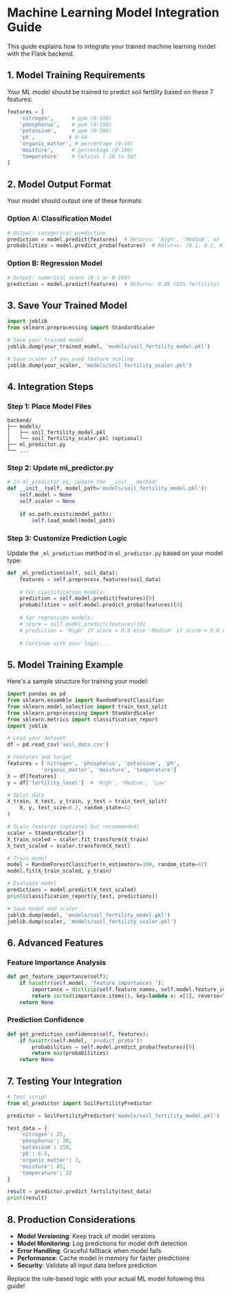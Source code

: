 # Machine Learning Model Integration Guide

This guide explains how to integrate your trained machine learning model with the Flask backend.

## 1. Model Training Requirements

Your ML model should be trained to predict soil fertility based on these 7 features:

```python
features = [
    'nitrogen',      # ppm (0-100)
    'phosphorus',    # ppm (0-100) 
    'potassium',     # ppm (0-500)
    'ph',           # 0-14
    'organic_matter', # percentage (0-10)
    'moisture',      # percentage (0-100)
    'temperature'    # Celsius (-10 to 50)
]
```

## 2. Model Output Format

Your model should output one of these formats:

### Option A: Classification Model
```python
# Output: categorical prediction
prediction = model.predict(features)  # Returns: 'High', 'Medium', or 'Low'
probabilities = model.predict_proba(features)  # Returns: [0.1, 0.2, 0.7]
```

### Option B: Regression Model
```python
# Output: numerical score (0-1 or 0-100)
prediction = model.predict(features)  # Returns: 0.85 (85% fertility)
```

## 3. Save Your Trained Model

```python
import joblib
from sklearn.preprocessing import StandardScaler

# Save your trained model
joblib.dump(your_trained_model, 'models/soil_fertility_model.pkl')

# Save scaler if you used feature scaling
joblib.dump(your_scaler, 'models/soil_fertility_scaler.pkl')
```

## 4. Integration Steps

### Step 1: Place Model Files
```
backend/
├── models/
│   ├── soil_fertility_model.pkl
│   └── soil_fertility_scaler.pkl (optional)
├── ml_predictor.py
└── ...
```

### Step 2: Update ml_predictor.py

```python
# In ml_predictor.py, update the __init__ method:
def __init__(self, model_path='models/soil_fertility_model.pkl'):
    self.model = None
    self.scaler = None
    
    if os.path.exists(model_path):
        self.load_model(model_path)
```

### Step 3: Customize Prediction Logic

Update the `_ml_prediction` method in `ml_predictor.py` based on your model type:

```python
def _ml_prediction(self, soil_data):
    features = self.preprocess_features(soil_data)
    
    # For classification models:
    prediction = self.model.predict(features)[0]
    probabilities = self.model.predict_proba(features)[0]
    
    # For regression models:
    # score = self.model.predict(features)[0]
    # prediction = 'High' if score > 0.8 else 'Medium' if score > 0.6 else 'Low'
    
    # Continue with your logic...
```

## 5. Model Training Example

Here's a sample structure for training your model:

```python
import pandas as pd
from sklearn.ensemble import RandomForestClassifier
from sklearn.model_selection import train_test_split
from sklearn.preprocessing import StandardScaler
from sklearn.metrics import classification_report
import joblib

# Load your dataset
df = pd.read_csv('soil_data.csv')

# Features and target
features = ['nitrogen', 'phosphorus', 'potassium', 'ph', 
           'organic_matter', 'moisture', 'temperature']
X = df[features]
y = df['fertility_level']  # 'High', 'Medium', 'Low'

# Split data
X_train, X_test, y_train, y_test = train_test_split(
    X, y, test_size=0.2, random_state=42
)

# Scale features (optional but recommended)
scaler = StandardScaler()
X_train_scaled = scaler.fit_transform(X_train)
X_test_scaled = scaler.transform(X_test)

# Train model
model = RandomForestClassifier(n_estimators=100, random_state=42)
model.fit(X_train_scaled, y_train)

# Evaluate model
predictions = model.predict(X_test_scaled)
print(classification_report(y_test, predictions))

# Save model and scaler
joblib.dump(model, 'models/soil_fertility_model.pkl')
joblib.dump(scaler, 'models/soil_fertility_scaler.pkl')
```

## 6. Advanced Features

### Feature Importance Analysis
```python
def get_feature_importance(self):
    if hasattr(self.model, 'feature_importances_'):
        importance = dict(zip(self.feature_names, self.model.feature_importances_))
        return sorted(importance.items(), key=lambda x: x[1], reverse=True)
    return None
```

### Prediction Confidence
```python
def get_prediction_confidence(self, features):
    if hasattr(self.model, 'predict_proba'):
        probabilities = self.model.predict_proba(features)[0]
        return max(probabilities)
    return None
```

## 7. Testing Your Integration

```python
# Test script
from ml_predictor import SoilFertilityPredictor

predictor = SoilFertilityPredictor('models/soil_fertility_model.pkl')

test_data = {
    'nitrogen': 25,
    'phosphorus': 20,
    'potassium': 150,
    'ph': 6.5,
    'organic_matter': 3,
    'moisture': 45,
    'temperature': 22
}

result = predictor.predict_fertility(test_data)
print(result)
```

## 8. Production Considerations

- **Model Versioning**: Keep track of model versions
- **Model Monitoring**: Log predictions for model drift detection
- **Error Handling**: Graceful fallback when model fails
- **Performance**: Cache model in memory for faster predictions
- **Security**: Validate all input data before prediction

Replace the rule-based logic with your actual ML model following this guide!